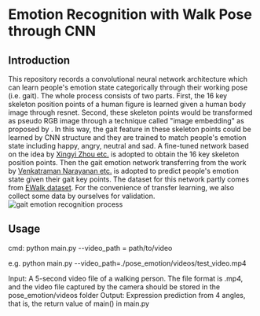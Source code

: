 # Emotion Recognition with Walk Pose through CNN

## Introduction

This repository records a convolutional neural network architecture which can learn people's emotion state categorically through their working pose (i.e. gait). The whole process consists of two parts. First, the 16 key skeleton position points of a human figure is learned given a human body image through resnet. Second, these skeleton points would be transformed as pseudo RGB image through a technique called "image embedding" as proposed by . In this way, the gait feature in these skeleton points could be learned by CNN structure and they are trained to match  people's emotion state including happy, angry, neutral and sad. A fine-tuned network based on the idea by [Xingyi Zhou etc.](https://github.com/xingyizhou/pytorch-pose-hg-3d) is adopted to obtain the 16 key skeleton position points. Then the gait emotion network transferring from the work by [Venkatraman Narayanan etc.](https://github.com/vijay4313/proxemo) is adopted to predict people's emotion state given their gait key points. The dataset for this network partly comes from [EWalk dataset](http://gamma.cs.unc.edu/GAIT/#EWalk). For the convenience of transfer learning, we also collect some data by ourselves for validation. 
![gait emotion recognition process](https://github.com/zeyuchen-kevin/pose_emotion/edit/master/readme_fig.png)

## Usage

cmd: python main.py --video_path = path/to/video

e.g. python main.py --video_path=./pose_emotion/videos/test_video.mp4

Input: A 5-second video file of a walking person. The file format is .mp4, and the video file captured by the camera should be stored in the pose_emotion/videos folder
Output: Expression prediction from 4 angles, that is, the return value of main() in main.py
